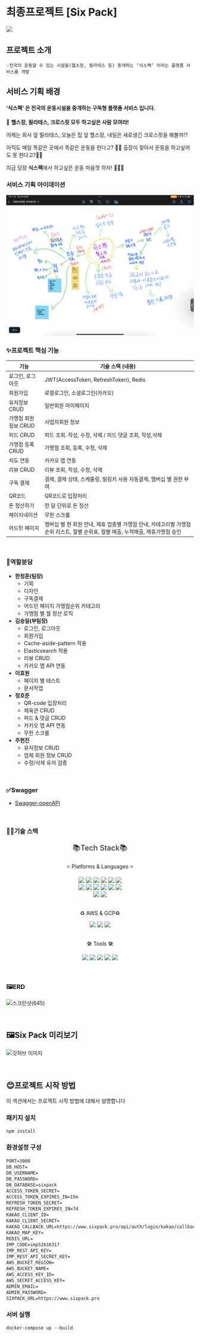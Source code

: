 # 최종프로젝트 [Six Pack]

<img src="https://file.notion.so/f/s/2ffe3d4b-c00f-44b7-b711-9b752086f432/%EB%B8%8C%EB%A1%9C%EC%85%94-%EC%8D%B8%EB%84%A4%EC%9D%BC-%EC%88%98%EC%A0%95.jpg?id=5bd230fa-ff21-4859-bc76-fe632cdf9d43&table=block&spaceId=b433d277-904c-4c13-abde-13717c41df4a&expirationTimestamp=1680172075003&signature=eaJ-la9TQ5tlPbhewFZh-UYNFvTrkWmF1EdKnNS6HDk&downloadName=%EB%B8%8C%EB%A1%9C%EC%85%94-%EC%8D%B8%EB%84%A4%EC%9D%BC-%EC%88%98%EC%A0%95.jpg">

## **프로젝트 소개**

```
💡전국의 운동할 수 있는 시설을(헬스장, 필라테스 등) 중개하는 ‘식스팩‘ 이라는 플랫폼 서비스를 개발
```

## **서비스 기획 배경**

#### ‘식스팩‘ 은 전국의 운동시설을 중개하는 구독형 플랫폼 서비스 입니다.

📢 **헬스장, 필라테스, 크로스핏 모두 하고싶은 사람 모여라!**

어제는 회사 앞 필라테스, 오늘은 집 앞 헬스장, 내일은 새로생긴 크로스핏을 해볼까!?

아직도 매일 똑같은 곳에서 똑같은 운동을 한다고? 🤦‍♀️
출장이 잦아서 운동을 하고싶어도 못 한다고?🤷‍♀️

지금 당장 **식스팩**에서 하고싶은 운동 마음껏 하자! 💪💪💪

### **서비스 기획 아이데이션**

<img src=./public/images/ideation.png>

<br>

### ✨프로젝트 핵심 기능

| 기능                  | 기술 스택 (내용)                                                                                                                  |
| --------------------- | --------------------------------------------------------------------------------------------------------------------------------- |
| 로그인, 로그아웃      | JWT(AccessToken, RefreshToken), Redis                                                                                             |
| 회원가입              | 로컬로그인, 소셜로그인(카카오)                                                                                                    |
| 유저정보 CRUD         | 일반회원 마이페이지                                                                                                               |
| 가맹점 회원 정보 CRUD | 사업자회원 정보                                                                                                                   |
| 피드 CRUD             | 피드 조회. 작성, 수정, 삭제 / 피드 댓글 조회, 작성,삭제                                                                           |
| 가맹점 등록 CRUD      | 가맹점 조회, 등록, 수정, 삭제                                                                                                     |
| 지도 연동             | 카카오 맵 연동                                                                                                                    |
| 리뷰 CRUD             | 리뷰 조회, 작성, 수정, 삭제                                                                                                       |
| 구독 결제             | 결제, 결제 상태, 스케줄링, 빌링키 사용 자동결제, 멤버십 별 권한 부여                                                              |
| QR코드                | QR코드로 입장처리                                                                                                                 |
| 돈 정산하기           | 한 달 단위로 돈 정산                                                                                                              |
| 페이지네이션          | 무한 스크롤                                                                                                                       |
| 어드민 페이지         | 멤버십 별 현 회원 안내, 제휴 업종별 가맹점 안내, 카테고리별 가맹점 순위 리스트, 월별 순위표, 월별 매출, 누적매출, 제휴가맹점 승인 |

<br>

### 📌역할분담

- **한정훈(팀장)**
  - 기획
  - 디자인
  - 구독결제
  - 어드민 페이지 가맹점순위 카테고리
  - 가맹점 별 월 정산 로직
- **김승일(부팀장)**
  - 로그인, 로그아웃
  - 회원가입
  - Cache-aside-pattern 적용
  - Elasticsearch 적용
  - 리뷰 CRUD
  - 카카오 맵 API 연동
- **이효원**
  - 페이지 별 테스트
  - 문서작업
- **정호준**
  - QR-code 입장처리
  - 체육관 CRUD
  - 피드 & 댓글 CRUD
  - 카카오 맵 API 연동
  - 무한 스크롤
- **주현진**
  - 유저정보 CRUD
  - 업체 회원 정보 CRUD
  - 수정/삭제 유저 검증

<br>

### ✅Swagger

- [Swagger-openAPI](https://sixpack.pro/api)

<br>

### 👨‍💻기술 스택

<div align="center">
  <p style="font-size:20px;">📚Tech Stack📚</p>
  <p>⭐ Platforms & Languages ⭐</p>
	<img src="https://img.shields.io/badge/EJS-000000?style=flat&logo=EJS&logoColor=white" />
	<img src="https://img.shields.io/badge/CSS3-1572B6?style=flat&logo=CSS3&logoColor=white" />
	<img src="https://img.shields.io/badge/JavaScript-f7df1e?style=flat&logo=JavaScript&logoColor=white" />
	<img src="https://img.shields.io/badge/TypeScript-3178C6?style=flat&logo=TypeScript&logoColor=white" />
	<img src="https://img.shields.io/badge/Axios-5A29E4?style=flat&logo=Axios&5A29E4=white" />
	<img src="https://img.shields.io/badge/jQuery-0769ad?style=flat&logo=jQuery&logoColor=white" />
  <br/>
	<img src="https://img.shields.io/badge/Node.js-339933?style=flat&logo=Node.js&logoColor=white" />
	<img src="https://img.shields.io/badge/MySQL-4479a1?style=flat&logo=.env&logoColor=white" />
	<img src="https://img.shields.io/badge/NestJS-E0234E?style=flat&logo=NestJS&logoColor=white" />
	<img src="https://img.shields.io/badge/Elasticsearch-005571?style=flat&logo=Elasticsearch&4a154b=white" />
	<img src="https://img.shields.io/badge/TypeORM-010101?style=flat&logo=TypeORM&logoColor=white" />
	<img src="https://img.shields.io/badge/Redis-DC382D?style=flat&logo=Redis&4a154b=white" />
  <br/>
        <img src="https://img.shields.io/badge/Docker-2496ED?style=flat&logo=Docker&logoColor=white"/>
	<img src="https://img.shields.io/badge/JWT-000000?style=flat&logo=JSON%20web%20tokens&logoColor=white"/>
	
  <br/>
  <br/>
  <p>♻ AWS & GCP♻</p>
	<img src="https://img.shields.io/badge/Amazon-RDS-527FFF?style=flat&logo=Amazon-RDS&4a154b=white" />
	<img src="https://img.shields.io/badge/Amazon-S3-569A31?style=flat&logo=Amazon-S3&4a154b=white" />
	<img src="https://img.shields.io/badge/Google Cloud-4285F4?style=flat&logo=Google Cloud&logoColor=white"/>
  <br/>
  <br/>
  <p>🛠 Tools 🛠</p>
	<img src="https://img.shields.io/badge/Visual Studio Code-007acc?style=flat&logo=Visual Studio Code&logoColor=white" />
	<img src="https://img.shields.io/badge/GitHub-181717?style=flat&logo=GitHub&181717=white" />
	<img src="https://img.shields.io/badge/slack-4a154b?style=flat&logo=slack&4a154b=white" />
	<img src="https://img.shields.io/badge/Notion-000000?style=flat&logo=Notion&4a154b=white" />
	<img src="https://img.shields.io/badge/Postman-FF6C37?style=flat&logo=Postman&logoColor=white"/>
</div>
<br>

<br>

### 🖼️ERD

![스크린샷(645)](https://user-images.githubusercontent.com/118158825/228525121-1b1be48d-3a4c-4e66-b34d-685a6bd0d6b9.png)

<br />


## 🖼️Six Pack 미리보기
![깃허브 이미지](https://user-images.githubusercontent.com/118158825/228535543-cdd0312b-764c-4b3b-b857-1e11fa2ac169.png)


<br />

## 😊프로젝트 시작 방법

이 섹션에서는 프로젝트 시작 방법에 대해서 설명합니다

### 패키지 설치

```
npm install
```

### 환경설정 구성

```
PORT=3000
DB_HOST=
DB_USERNAME=
DB_PASSWORD=
DB_DATABASE=sixpack
ACCESS_TOKEN_SECRET=
ACCESS_TOKEN_EXPIRES_IN=15m
REFRESH_TOKEN_SECRET=
REFRESH_TOKEN_EXPIRES_IN=7d
KAKAO_CLIENT_ID=
KAKAO_CLIENT_SECRET=
KAKAO_CALLBACK_URL=https://www.sixpack.pro/api/auth/login/kakao/callback
KAKAO_MAP_KEY=
REDIS_URL=
IMP_CODE=imp52616317
IMP_REST_API_KEY=
IMP_REST_API_SECRET_KEY=
AWS_BUCKET_REGION=
AWS_BUCKET_NAME=
AWS_ACCESS_KEY_ID=
AWS_SECRET_ACCESS_KEY=
ADMIN_EMAIL=
ADMIN_PASSWORD=
SIXPACK_URL=https://www.sixpack.pro
```

### 서버 실행

```
docker-compose up --build
```
